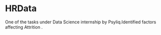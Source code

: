 # HRData
One of the tasks under Data Science internship by Psyliq.Identified factors affecting Attrition .
